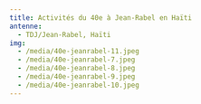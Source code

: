 ```yaml
---
title: Activités du 40e à Jean-Rabel en Haïti
antenne:
  - TDJ/Jean-Rabel, Haïti
img:
  - /media/40e-jeanrabel-11.jpeg
  - /media/40e-jeanrabel-7.jpeg
  - /media/40e-jeanrabel-8.jpeg
  - /media/40e-jeanrabel-9.jpeg
  - /media/40e-jeanrabel-10.jpeg
---
```

